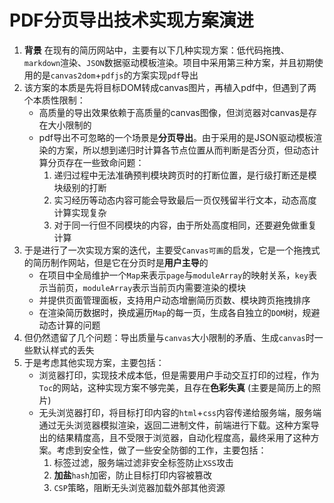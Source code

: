 # PDF分页导出技术实现方案演进
1. **背景** 在现有的简历网站中，主要有以下几种实现方案：低代码拖拽、`markdown`渲染、`JSON`数据驱动模板渲染。项目中采用第三种方案，并且初期使用的是`canvas2dom`+`pdfjs`的方案实现`pdf`导出
2. 该方案的本质是先将目标DOM转成canvas图片，再植入pdf中，但遇到了两个本质性限制：
   * 高质量的导出效果依赖于高质量的canvas图像，但浏览器对canvas是存在大小限制的
   * pdf导出不可忽略的一个场景是**分页导出**。由于采用的是JSON驱动模板渲染的方案，所以想到递归时计算各节点位置从而判断是否分页，但动态计算分页存在一些致命问题：
      1. 递归过程中无法准确预判模块跨页时的打断位置，是行级打断还是模块级别的打断
      2. 实习经历等动态内容可能会导致最后一页仅残留半行文本，动态高度计算实现复杂
      3. 对于同一行但不同模块的内容，由于所处高度相同，还要避免做重复计算
3. 于是进行了一次实现方案的迭代，主要受`Canvas可画`的启发，它是一个拖拽式的简历制作网站，但是它在分页时是**用户主导**的
    * 在项目中全局维护一个`Map`来表示`page`与`moduleArray`的映射关系，`key`表示当前页，`moduleArray`表示当前页内需要渲染的模块
    * 并提供页面管理面板，支持用户动态增删简历页数、模块跨页拖拽排序
    * 在渲染简历数据时，换成遍历`Map`的每一页，生成各自独立的`DOM`树，规避动态计算的问题
4. 但仍然遗留了几个问题：导出质量与`canvas`大小限制的矛盾、生成`canvas`时一些默认样式的丢失
5. 于是考虑其他实现方案，主要包括：
    * 浏览器打印，实现技术成本低，但是需要用户手动交互打印的过程，作为`Toc`的网站，这种实现方案不够完美，且存在**色彩失真** (主要是简历上的照片)
    * 无头浏览器打印，将目标打印内容的`html`+`css`内容传递给服务端，服务端通过无头浏览器模拟渲染，返回二进制文件，前端进行下载。这种方案导出的结果精度高，且不受限于浏览器，自动化程度高，最终采用了这种方案。考虑到安全性，做了一些安全防御的工作，主要包括：
      1. 标签过滤，服务端过滤非安全标签防止`XSS`攻击
      2. **加盐**`hash`加密，防止目标打印内容被篡改
      3. `CSP`策略，阻断无头浏览器加载外部其他资源
